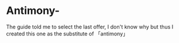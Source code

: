 # Antimony-
The guide told me to select the last offer, I don't know why but thus I created this one as the substitute of 「antimony」
